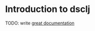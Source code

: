 # Introduction to dsclj

TODO: write [great documentation](http://jacobian.org/writing/great-documentation/what-to-write/)
